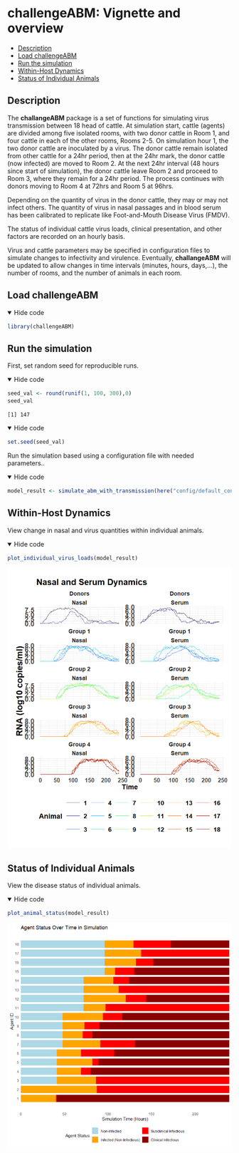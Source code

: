 challengeABM: Vignette and overview
================

- <a href="#description" id="toc-description">Description</a>
- <a href="#load-challengeabm" id="toc-load-challengeabm">Load
  challengeABM</a>
- <a href="#run-the-simulation" id="toc-run-the-simulation">Run the
  simulation</a>
- <a href="#within-host-dynamics"
  id="toc-within-host-dynamics">Within-Host Dynamics</a>
- <a href="#status-of-individual-animals"
  id="toc-status-of-individual-animals">Status of Individual Animals</a>

## Description

The **challangeABM** package is a set of functions for simulating virus
transmission between 18 head of cattle. At simulation start, cattle
(agents) are divided among five isolated rooms, with two donor cattle in
Room 1, and four cattle in each of the other rooms, Rooms 2-5. On
simulation hour 1, the two donor cattle are inoculated by a virus. The
donor cattle remain isolated from other cattle for a 24hr period, then
at the 24hr mark, the donor cattle (now infected) are moved to Room 2.
At the next 24hr interval (48 hours since start of simulation), the
donor cattle leave Room 2 and proceed to Room 3, where they remain for a
24hr period. The process continues with donors moving to Room 4 at 72hrs
and Room 5 at 96hrs.

Depending on the quantity of virus in the donor cattle, they may or may
not infect others. The quantity of virus in nasal passages and in blood
serum has been calibrated to replicate like Foot-and-Mouth Disease Virus
(FMDV).

The status of individual cattle virus loads, clinical presentation, and
other factors are recorded on an hourly basis.

Virus and cattle parameters may be specified in configuration files to
simulate changes to infectivity and virulence. Eventually,
**challangeABM** will be updated to allow changes in time intervals
(minutes, hours, days,…), the number of rooms, and the number of animals
in each room.

## Load challengeABM

<details open>
<summary>Hide code</summary>

``` r
library(challengeABM)
```

</details>

## Run the simulation

First, set random seed for reproducible runs.

<details open>
<summary>Hide code</summary>

``` r
seed_val <- round(runif(1, 100, 300),0)
seed_val 
```

</details>

    [1] 147

<details open>
<summary>Hide code</summary>

``` r
set.seed(seed_val)
```

</details>

Run the simulation based using a configuration file with needed
parameters..

<details open>
<summary>Hide code</summary>

``` r
model_result <- simulate_abm_with_transmission(here("config/default_config.yaml"))
```

</details>

## Within-Host Dynamics

View change in nasal and virus quantities within individual animals.

<details open>
<summary>Hide code</summary>

``` r
plot_individual_virus_loads(model_result)
```

</details>

![](overview_files/figure-commonmark/unnamed-chunk-5-1.png)

## Status of Individual Animals

View the disease status of individual animals.

<details open>
<summary>Hide code</summary>

``` r
plot_animal_status(model_result)
```

</details>

![](overview_files/figure-commonmark/unnamed-chunk-6-1.png)
